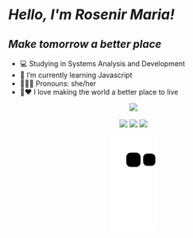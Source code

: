 # _Hello, I'm Rosenir Maria!_

## _Make tomorrow a better place_


- 💻 Studying in Systems Analysis and Development
- 🌱 I’m currently learning Javascript
- 👩🏽‍🦱 Pronouns: she/her
- 🤎❤️ I love making the world a better place to live

<div align="center">
  <a href="https://github.com/rosenirmaria13">
  <img height="180em" src="https://github-readme-stats.vercel.app/api?username=rosenirmaria13&show_icons=true&theme=dracula&include_all_commits=true&count_private=true"/>
    
 <a href="https://discord.gg/rosenir#9354" target="_blank"><img src="https://img.shields.io/badge/Discord-7289DA?style=for-the-badge&logo=discord&logoColor=white" target="_blank"></a> 
 <a href = "mailto:rosenirmaria13@gmail.com"><img src="https://img.shields.io/badge/-Gmail-%23333?style=for-the-badge&logo=gmail&logoColor=white" target="_blank"></a>
 <a href="https://www.linkedin.com/in/rosenir-silva-a88b5a232" target="_blank"><img src="https://img.shields.io/badge/-LinkedIn-%230077B5?style=for-the-badge&logo=linkedin&logoColor=white" target="_blank"></a> 
 
    
![Snake animation](https://github.com/rafaballerini/rafaballerini/blob/output/github-contribution-grid-snake.svg)
</div>
 






